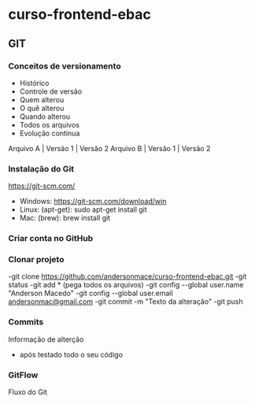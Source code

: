 # curso-frontend-ebac

## GIT
### Conceitos de versionamento
  - Histórico
  - Controle de versão
  - Quem alterou
  - O quê alterou
  - Quando alterou
  - Todos os arquivos
  - Evolução continua

Arquivo A | Versão 1 | Versão 2
Arquivo B | Versão 1 | Versão 2

### Instalação do Git
https://git-scm.com/

  - Windows: https://git-scm.com/download/win
  - Linux: (apt-get): sudo apt-get install git
  - Mac: (brew): brew install git

### Criar conta no GitHub

### Clonar projeto
  -git clone https://github.com/andersonmace/curso-frontend-ebac.git
  -git status
  -git add * (pega todos os arquivos)
  -git config --global user.name "Anderson Macedo"
  -git config --global user.email andersonmac@gmail.com
  -git commit -m "Texto da alteração"
  -git push

### Commits
Informação de alterção
  - após testado todo o seu código

### GitFlow
Fluxo do Git
